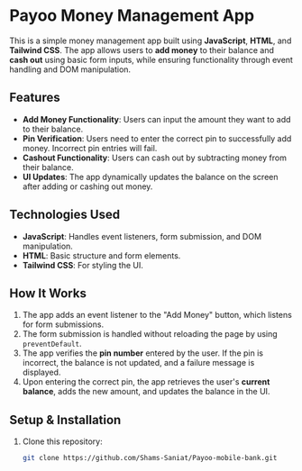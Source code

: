 # Payoo Money Management App

This is a simple money management app built using **JavaScript**, **HTML**, and **Tailwind CSS**. The app allows users to **add money** to their balance and **cash out** using basic form inputs, while ensuring functionality through event handling and DOM manipulation.

## Features
- **Add Money Functionality**: Users can input the amount they want to add to their balance.
- **Pin Verification**: Users need to enter the correct pin to successfully add money. Incorrect pin entries will fail.
- **Cashout Functionality**: Users can cash out by subtracting money from their balance.
- **UI Updates**: The app dynamically updates the balance on the screen after adding or cashing out money.

## Technologies Used
- **JavaScript**: Handles event listeners, form submission, and DOM manipulation.
- **HTML**: Basic structure and form elements.
- **Tailwind CSS**: For styling the UI.

## How It Works
1. The app adds an event listener to the "Add Money" button, which listens for form submissions.
2. The form submission is handled without reloading the page by using `preventDefault`.
3. The app verifies the **pin number** entered by the user. If the pin is incorrect, the balance is not updated, and a failure message is displayed.
4. Upon entering the correct pin, the app retrieves the user's **current balance**, adds the new amount, and updates the balance in the UI.

## Setup & Installation
1. Clone this repository:
   ```bash
   git clone https://github.com/Shams-Saniat/Payoo-mobile-bank.git
